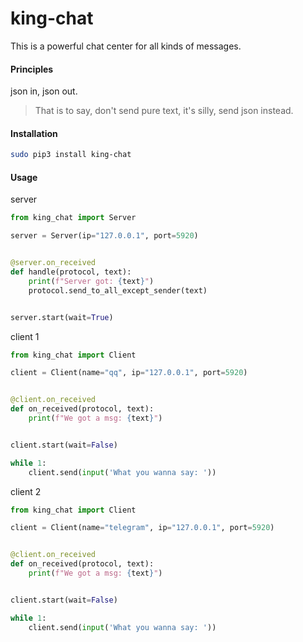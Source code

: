 # king-chat
This is a powerful chat center for all kinds of messages.

#### Principles
json in, json out. 

> That is to say, don't send pure text, it's silly, send json instead.

#### Installation
```bash
sudo pip3 install king-chat
```

#### Usage
server
```python
from king_chat import Server

server = Server(ip="127.0.0.1", port=5920)


@server.on_received
def handle(protocol, text):
    print(f"Server got: {text}")
    protocol.send_to_all_except_sender(text)


server.start(wait=True)
```

client 1
```python
from king_chat import Client

client = Client(name="qq", ip="127.0.0.1", port=5920)


@client.on_received
def on_received(protocol, text):
    print(f"We got a msg: {text}")


client.start(wait=False)

while 1:
    client.send(input('What you wanna say: '))
```

client 2
```python
from king_chat import Client

client = Client(name="telegram", ip="127.0.0.1", port=5920)


@client.on_received
def on_received(protocol, text):
    print(f"We got a msg: {text}")


client.start(wait=False)

while 1:
    client.send(input('What you wanna say: '))
```
